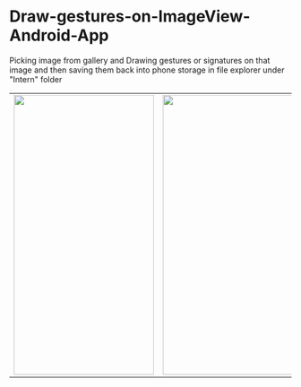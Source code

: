 # Draw-gestures-on-ImageView-Android-App
Picking image from gallery and Drawing gestures or signatures on that image and then saving them back into phone storage in file explorer under "Intern" folder
<table>

  <tr>
    <td><img src="https://user-images.githubusercontent.com/60043003/99883871-0e120580-2c50-11eb-85bf-f2bae9149bfd.jpeg" width=250 height=500></td>
    <td><img src="https://user-images.githubusercontent.com/60043003/99883874-1407e680-2c50-11eb-9c1b-7a5de234f29e.jpeg" width=250 height=500></td>
   

  </tr>
 </table>
